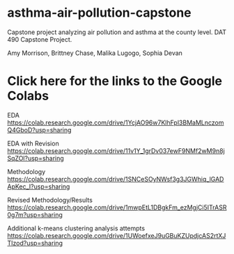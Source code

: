 # asthma-air-pollution-capstone
Capstone project analyzing air pollution and asthma at the county level. DAT 490 Capstone Project.

Amy Morrison, Brittney Chase, Malika Lugogo, Sophia Devan

# Click here for the links to the Google Colabs
EDA
https://colab.research.google.com/drive/1YcjAO96w7KlhFpl3BMaMLnczomQ4GboD?usp=sharing

EDA with Revision
https://colab.research.google.com/drive/11v1Y_1grDv037ewF9NMf2wM9n8jSqZOl?usp=sharing

Methodology
https://colab.research.google.com/drive/1SNCeSOyNWsf3g3JGWhiq_lGADApKec_I?usp=sharing

Revised Methodology/Results
https://colab.research.google.com/drive/1mwpEtL1DBgkFm_ezMgjCi5ITrASR0g7m?usp=sharing

Additional k-means clustering analysis attempts
https://colab.research.google.com/drive/1UWoefxeJ9uGBuKZUpdjcAS2rtXJTIzod?usp=sharing
